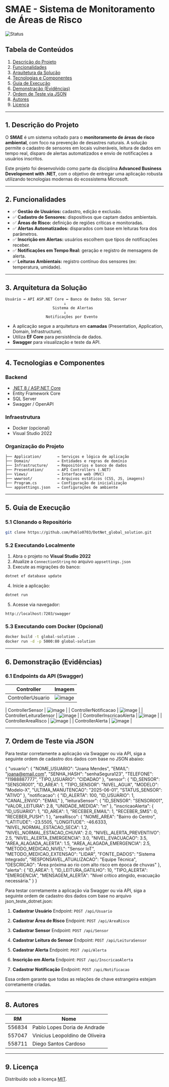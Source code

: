 # SMAE - Sistema de Monitoramento de Áreas de Risco

![Status](https://img.shields.io/badge/status-concluído-brightgreen)

## Tabela de Conteúdos

1. [Descrição do Projeto](#1-descrição-do-projeto)
2. [Funcionalidades](#2-funcionalidades)
3. [Arquitetura da Solução](#3-arquitetura-da-solução)
4. [Tecnologias e Componentes](#4-tecnologias-e-componentes)
5. [Guia de Execução](#5-guia-de-execução)
6. [Demonstração (Evidências)](#6-demonstração-evidências)
7. [Ordem de Teste via JSON](#7-ordem-de-teste-via-json)
8. [Autores](#8-autores)
9. [Licença](#9-licença)

---

## 1. Descrição do Projeto

O **SMAE** é um sistema voltado para o **monitoramento de áreas de risco ambiental**, com foco na prevenção de desastres naturais. A solução permite o cadastro de sensores em locais vulneráveis, leitura de dados em tempo real, disparo de alertas automatizados e envio de notificações a usuários inscritos.

Este projeto foi desenvolvido como parte da disciplina **Advanced Business Development with .NET**, com o objetivo de entregar uma aplicação robusta utilizando tecnologias modernas do ecossistema Microsoft.

---

## 2. Funcionalidades

* ✅ **Gestão de Usuários:** cadastro, edição e exclusão.
* ✅ **Cadastro de Sensores:** dispositivos que captam dados ambientais.
* ✅ **Áreas de Risco:** definição de regiões críticas e monitoradas.
* ✅ **Alertas Automatizados:** disparados com base em leituras fora dos parâmetros.
* ✅ **Inscrição em Alertas:** usuários escolhem que tipos de notificações receber.
* ✅ **Notificações em Tempo Real:** geração e registro de mensagens de alerta.
* ✅ **Leituras Ambientais:** registro contínuo dos sensores (ex: temperatura, umidade).

---

## 3. Arquitetura da Solução

```text
Usuário ↔ API ASP.NET Core ↔ Banco de Dados SQL Server
                          ↓
                     Sistema de Alertas
                          ↓
                  Notificações por Evento
```

* A aplicação segue a arquitetura em **camadas** (Presentation, Application, Domain, Infrastructure).
* Utiliza **EF Core** para persistência de dados.
* **Swagger** para visualização e teste da API.

---

## 4. Tecnologias e Componentes

### Backend

* [.NET 8 / ASP.NET Core](https://dotnet.microsoft.com/)
* Entity Framework Core
* SQL Server
* Swagger / OpenAPI

### Infraestrutura

* Docker (opcional)
* Visual Studio 2022

### Organização do Projeto

```
├── Application/       → Serviços e lógica de aplicação
├── Domain/            → Entidades e regras de domínio
├── Infrastructure/    → Repositórios e banco de dados
├── Presentation/      → API Controllers (.NET)
├── Views/             → Interface web (MVC)
├── wwwroot/           → Arquivos estáticos (CSS, JS, imagens)
├── Program.cs         → Configuração de inicialização
└── appsettings.json   → Configurações de ambiente
```

---

## 5. Guia de Execução

### 5.1 Clonando o Repositório

```bash
git clone https://github.com/Pablo0703/DotNet_global_solution.git
```

### 5.2 Executando Localmente

1. Abra o projeto no **Visual Studio 2022**
2. Atualize a `ConnectionString` no arquivo `appsettings.json`
3. Execute as migrações do banco:

```bash
dotnet ef database update
```

4. Inicie a aplicação:

```bash
dotnet run
```

5. Acesse via navegador:

```
http://localhost:7203/swagger
```

### 5.3 Executando com Docker (Opcional)

```bash
docker build -t global-solution .
docker run -d -p 5000:80 global-solution
```

---

## 6. Demonstração (Evidências)

### 6.1 Endpoints da API (Swagger)

| Controller                | Imagem                                         |
| ------------------------- | ---------------------------------------------- |
| ControllerUsuario         | ![image](https://github.com/user-attachments/assets/dd60891a-3c06-4aac-8228-9ef197faa467)
       
| ControllerSensor          | ![image](https://github.com/user-attachments/assets/ae4fd5c0-070b-4ff7-a80e-1d833f6ef311)
          |
| ControllerNotificacao     | ![image](https://github.com/user-attachments/assets/47346f24-369c-4f41-b555-3e87316bf8d8)
      |
| ControllerLeituraSensor   | ![image](https://github.com/user-attachments/assets/90d90718-6ff9-45a2-8d7f-512b0eecfdf8)
   |
| ControllerInscricaoAlerta | ![image](https://github.com/user-attachments/assets/08cf8fb2-97ac-40d8-9d1d-681d91699a01)
|
| ControllerAreaRisco       | ![image](https://github.com/user-attachments/assets/8e3079e6-1f68-4689-bb16-ca3b52d4b409)
     |
| ControllerAlerta          | ![image](https://github.com/user-attachments/assets/8037e0d8-f973-44db-99fa-80882576d82b)
         |

---

## 7. Ordem de Teste via JSON

Para testar corretamente a aplicação via Swagger ou via API, siga a seguinte ordem de cadastro dos dados com base no JSON abaixo:

{
  "usuario": {
    "NOME_USUARIO": "Joana Mendes",
    "EMAIL": "joana@email.com",
    "SENHA_HASH": "senhaSegura123",
    "TELEFONE": "11988887777",
    "TIPO_USUARIO": "CIDADAO"
  },
  "sensor": {
    "ID_SENSOR": "SENSOR001",
    "ID_AREA": 1,
    "TIPO_SENSOR": "NIVEL_AGUA",
    "MODELO": "Modelo-X",
    "ULTIMA_MANUTENCAO": "2025-06-01",
    "STATUS_SENSOR": "ATIVO"
  },
  "notificacao": {
    "ID_ALERTA": 100,
    "ID_USUARIO": 1,
    "CANAL_ENVIO": "EMAIL"
  },
  "leituraSensor": {
    "ID_SENSOR": "SENSOR001",
    "VALOR_LEITURA": 2.8,
    "UNIDADE_MEDIDA": "m"
  },
  "inscricaoAlerta": {
    "ID_USUARIO": 1,
    "ID_AREA": 1,
    "RECEBER_EMAIL": 1,
    "RECEBER_SMS": 0,
    "RECEBER_PUSH": 1
  },
  "areaRisco": {
    "NOME_AREA": "Bairro do Centro",
    "LATITUDE": -23.5505,
    "LONGITUDE": -46.6333,
    "NIVEL_NORMAL_ESTACAO_SECA": 1.2,
    "NIVEL_NORMAL_ESTACAO_CHUVA": 2.0,
    "NIVEL_ALERTA_PREVENTIVO": 2.5,
    "NIVEL_ALERTA_EMERGENCIA": 3.0,
    "NIVEL_EVACUACAO": 3.5,
    "AREA_ALAGADA_ALERTA": 1.5,
    "AREA_ALAGADA_EMERGENCIA": 2.5,
    "METODO_MEDICAO_NIVEL": "Sensor IoT",
    "METODO_MEDICAO_EXTENSAO": "LIDAR",
    "FONTE_DADOS": "Sistema Integrado",
    "RESPONSAVEL_ATUALIZACAO": "Equipe Técnica",
    "DESCRICAO": "Área próxima ao rio com alto risco em época de chuvas"
  },
  "alerta": {
    "ID_AREA": 1,
    "ID_LEITURA_GATILHO": 10,
    "TIPO_ALERTA": "EMERGENCIA",
    "MENSAGEM_ALERTA": "Nível crítico atingido, evacuação necessária."
  }
}

Para testar corretamente a aplicação via Swagger ou via API, siga a seguinte ordem de cadastro dos dados com base no arquivo json_teste_dotnet.json:

1. **Cadastrar Usuário**
   Endpoint: `POST /api/Usuario`

2. **Cadastrar Área de Risco**
   Endpoint: `POST /api/AreaRisco`

3. **Cadastrar Sensor**
   Endpoint: `POST /api/Sensor`

4. **Cadastrar Leitura do Sensor**
   Endpoint: `POST /api/LeituraSensor`

5. **Cadastrar Alerta**
   Endpoint: `POST /api/Alerta`

6. **Inscrição em Alerta**
   Endpoint: `POST /api/InscricaoAlerta`

7. **Cadastrar Notificação**
   Endpoint: `POST /api/Notificacao`

Essa ordem garante que todas as relações de chave estrangeira estejam corretamente criadas.

---

## 8. Autores

| RM     | Nome                            |
| ------ | ------------------------------- |
| 556834 | Pablo Lopes Doria de Andrade    |
| 557047 | Vinicius Leopoldino de Oliveira |
| 558711 | Diego Santos Cardoso            |

---

## 9. Licença

Distribuído sob a licença [MIT](LICENSE).
